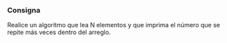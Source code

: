 ### Consigna 

Realice un algoritmo que lea N elementos y que imprima el número que se repite más veces dentro del arreglo.